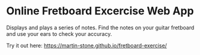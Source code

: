 # Online Fretboard Excercise Web App

Displays and plays a series of notes.
Find the notes on your guitar fretboard and use your ears to check your accuracy.

Try it out here: https://martin-stone.github.io/fretboard-exercise/



